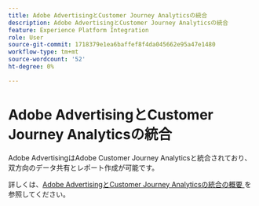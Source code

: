 ```yaml
---
title: Adobe AdvertisingとCustomer Journey Analyticsの統合
description: Adobe AdvertisingとCustomer Journey Analyticsの統合
feature: Experience Platform Integration
role: User
source-git-commit: 1718379e1ea6baffef8f4da045662e95a47e1480
workflow-type: tm+mt
source-wordcount: '52'
ht-degree: 0%

---
```


# Adobe AdvertisingとCustomer Journey Analyticsの統合

Adobe AdvertisingはAdobe Customer Journey Analyticsと統合されており、双方向のデータ共有とレポート作成が可能です。

詳しくは、[Adobe AdvertisingとCustomer Journey Analyticsの統合の概要 ](https://experienceleague.adobe.com/en/docs/advertising/integrations/customer-journey-analytics/overview) を参照してください。
